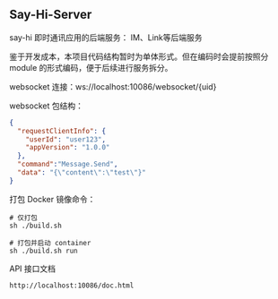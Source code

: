 ## Say-Hi-Server

say-hi 即时通讯应用的后端服务： IM、Link等后端服务

鉴于开发成本，本项目代码结构暂时为单体形式。但在编码时会提前按照分 module 的形式编码，便于后续进行服务拆分。

websocket 连接：ws://localhost:10086/websocket/{uid}

websocket 包结构：

```json
{
  "requestClientInfo": {
    "userId": "user123",
    "appVersion": "1.0.0"
  },
  "command":"Message.Send",
  "data": "{\"content\":\"test\"}"
}
```

打包 Docker 镜像命令：

```shell
# 仅打包
sh ./build.sh

# 打包并启动 container
sh ./build.sh run
```

API 接口文档

```shell
http://localhost:10086/doc.html
```